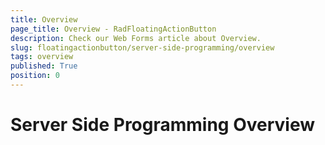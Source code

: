 ```yaml
---
title: Overview
page_title: Overview - RadFloatingActionButton
description: Check our Web Forms article about Overview.
slug: floatingactionbutton/server-side-programming/overview
tags: overview
published: True
position: 0
---
```


# Server Side Programming Overview